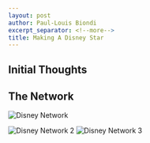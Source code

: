 ```yaml
---
layout: post
author: Paul-Louis Biondi
excerpt_separator: <!--more-->
title: Making A Disney Star
---
```


## Initial Thoughts


## The Network
![Disney Network](https://github.com/HUM-331-Princeton/HUM-331-Princeton.github.io/blob/8f0d3c559d08a8dbcfb9c370fff68927223881bc/images/Cytoscape%20Disney%20Network.png)
<!--more-->
![Disney Network 2](https://github.com/HUM-331-Princeton/HUM-331-Princeton.github.io/blob/9d5285d5f4bff420934b05189be311f0d386f7d9/images/Cytoscape%20Disney%20Partial%20Network%201.png)
![Disney Network 3](https://github.com/HUM-331-Princeton/HUM-331-Princeton.github.io/blob/9d5285d5f4bff420934b05189be311f0d386f7d9/images/Cytoscape%20Disney%20Partial%20Network%202.png)
